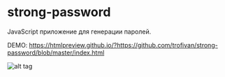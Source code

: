 # strong-password
JavaScript приложение для генерации паролей.

DEMO: https://htmlpreview.github.io/?https://github.com/trofivan/strong-password/blob/master/index.html

![alt tag](https://raw.githubusercontent.com/trofivan/strong-password/master/img/promo.png)
